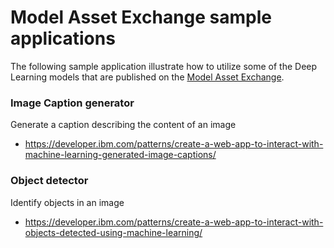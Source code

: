 # Model Asset Exchange sample applications

The following sample application illustrate how to utilize some of the Deep Learning models that are published on the [Model Asset Exchange](https://developer.ibm.com/code/exchanges/models/). 

### Image Caption generator
 Generate a caption describing the content of an image
 * https://developer.ibm.com/patterns/create-a-web-app-to-interact-with-machine-learning-generated-image-captions/
 
### Object detector
 Identify objects in an image
 * https://developer.ibm.com/patterns/create-a-web-app-to-interact-with-objects-detected-using-machine-learning/
